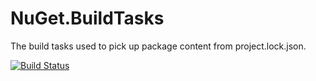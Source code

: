 # NuGet.BuildTasks
The build tasks used to pick up package content from project.lock.json.

[![Build Status](https://dev.azure.com/dnceng/public/_apis/build/status/dotnet/NuGet.BuildTasks/dotnet.NuGet.BuildTasks-CI?branchName=main)](https://dev.azure.com/dnceng/public/_build/latest?definitionId=567&branchName=main)
